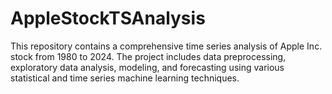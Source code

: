 # AppleStockTSAnalysis
This repository contains a comprehensive time series analysis of Apple Inc. stock from 1980 to 2024. The project includes data preprocessing, exploratory data analysis, modeling, and forecasting using various statistical and time series machine learning techniques.
